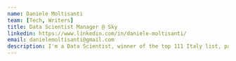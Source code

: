 ```yaml
---
name: Daniele Moltisanti
team: [Tech, Writers]
title: Data Scientist Manager @ Sky
linkedin: https://www.linkedin.com/in/daniele-moltisanti/
email: danielemoltisanti@gmail.com
description: I'm a Data Scientist, winner of the top 111 Italy list, passionate about making advantage of data for solving real case problems, through AI algorithms.
---
```

